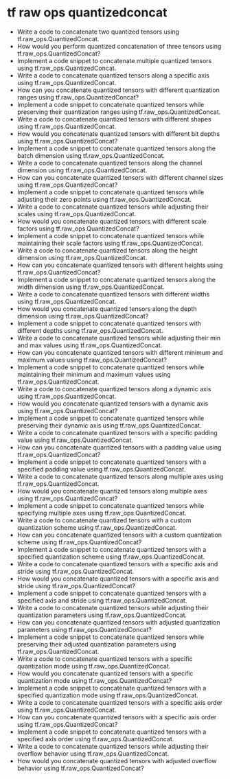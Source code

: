 # tf raw ops quantizedconcat

- Write a code to concatenate two quantized tensors using tf.raw_ops.QuantizedConcat.
- How would you perform quantized concatenation of three tensors using tf.raw_ops.QuantizedConcat?
- Implement a code snippet to concatenate multiple quantized tensors using tf.raw_ops.QuantizedConcat.
- Write a code to concatenate quantized tensors along a specific axis using tf.raw_ops.QuantizedConcat.
- How can you concatenate quantized tensors with different quantization ranges using tf.raw_ops.QuantizedConcat?
- Implement a code snippet to concatenate quantized tensors while preserving their quantization ranges using tf.raw_ops.QuantizedConcat.
- Write a code to concatenate quantized tensors with different shapes using tf.raw_ops.QuantizedConcat.
- How would you concatenate quantized tensors with different bit depths using tf.raw_ops.QuantizedConcat?
- Implement a code snippet to concatenate quantized tensors along the batch dimension using tf.raw_ops.QuantizedConcat.
- Write a code to concatenate quantized tensors along the channel dimension using tf.raw_ops.QuantizedConcat.
- How can you concatenate quantized tensors with different channel sizes using tf.raw_ops.QuantizedConcat?
- Implement a code snippet to concatenate quantized tensors while adjusting their zero points using tf.raw_ops.QuantizedConcat.
- Write a code to concatenate quantized tensors while adjusting their scales using tf.raw_ops.QuantizedConcat.
- How would you concatenate quantized tensors with different scale factors using tf.raw_ops.QuantizedConcat?
- Implement a code snippet to concatenate quantized tensors while maintaining their scale factors using tf.raw_ops.QuantizedConcat.
- Write a code to concatenate quantized tensors along the height dimension using tf.raw_ops.QuantizedConcat.
- How can you concatenate quantized tensors with different heights using tf.raw_ops.QuantizedConcat?
- Implement a code snippet to concatenate quantized tensors along the width dimension using tf.raw_ops.QuantizedConcat.
- Write a code to concatenate quantized tensors with different widths using tf.raw_ops.QuantizedConcat.
- How would you concatenate quantized tensors along the depth dimension using tf.raw_ops.QuantizedConcat?
- Implement a code snippet to concatenate quantized tensors with different depths using tf.raw_ops.QuantizedConcat.
- Write a code to concatenate quantized tensors while adjusting their min and max values using tf.raw_ops.QuantizedConcat.
- How can you concatenate quantized tensors with different minimum and maximum values using tf.raw_ops.QuantizedConcat?
- Implement a code snippet to concatenate quantized tensors while maintaining their minimum and maximum values using tf.raw_ops.QuantizedConcat.
- Write a code to concatenate quantized tensors along a dynamic axis using tf.raw_ops.QuantizedConcat.
- How would you concatenate quantized tensors with a dynamic axis using tf.raw_ops.QuantizedConcat?
- Implement a code snippet to concatenate quantized tensors while preserving their dynamic axis using tf.raw_ops.QuantizedConcat.
- Write a code to concatenate quantized tensors with a specific padding value using tf.raw_ops.QuantizedConcat.
- How can you concatenate quantized tensors with a padding value using tf.raw_ops.QuantizedConcat?
- Implement a code snippet to concatenate quantized tensors with a specified padding value using tf.raw_ops.QuantizedConcat.
- Write a code to concatenate quantized tensors along multiple axes using tf.raw_ops.QuantizedConcat.
- How would you concatenate quantized tensors along multiple axes using tf.raw_ops.QuantizedConcat?
- Implement a code snippet to concatenate quantized tensors while specifying multiple axes using tf.raw_ops.QuantizedConcat.
- Write a code to concatenate quantized tensors with a custom quantization scheme using tf.raw_ops.QuantizedConcat.
- How can you concatenate quantized tensors with a custom quantization scheme using tf.raw_ops.QuantizedConcat?
- Implement a code snippet to concatenate quantized tensors with a specified quantization scheme using tf.raw_ops.QuantizedConcat.
- Write a code to concatenate quantized tensors with a specific axis and stride using tf.raw_ops.QuantizedConcat.
- How would you concatenate quantized tensors with a specific axis and stride using tf.raw_ops.QuantizedConcat?
- Implement a code snippet to concatenate quantized tensors with a specified axis and stride using tf.raw_ops.QuantizedConcat.
- Write a code to concatenate quantized tensors while adjusting their quantization parameters using tf.raw_ops.QuantizedConcat.
- How can you concatenate quantized tensors with adjusted quantization parameters using tf.raw_ops.QuantizedConcat?
- Implement a code snippet to concatenate quantized tensors while preserving their adjusted quantization parameters using tf.raw_ops.QuantizedConcat.
- Write a code to concatenate quantized tensors with a specific quantization mode using tf.raw_ops.QuantizedConcat.
- How would you concatenate quantized tensors with a specific quantization mode using tf.raw_ops.QuantizedConcat?
- Implement a code snippet to concatenate quantized tensors with a specified quantization mode using tf.raw_ops.QuantizedConcat.
- Write a code to concatenate quantized tensors with a specific axis order using tf.raw_ops.QuantizedConcat.
- How can you concatenate quantized tensors with a specific axis order using tf.raw_ops.QuantizedConcat?
- Implement a code snippet to concatenate quantized tensors with a specified axis order using tf.raw_ops.QuantizedConcat.
- Write a code to concatenate quantized tensors while adjusting their overflow behavior using tf.raw_ops.QuantizedConcat.
- How would you concatenate quantized tensors with adjusted overflow behavior using tf.raw_ops.QuantizedConcat?